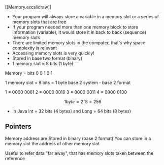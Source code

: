 [[Memory.excalidraw]]

- Your program will always store a variable in a memory slot or a series of memory slots that are free
- If your program needed more than one memory block to store information (variable), it would store it in back to back (sequence) memory slots
- There are limited memory slots in the computer, that's why space complexity is relevant
- Accessing memory slots is very quickly!
- Stored in base two format (binary)
- 1 memory slot = 8 bits (1 byte)

Memory = bits 
0 0 1 0 1

1 memory slot = 8 bits = 1 byte
base 2 system - base 2 format

1 = 0000 0001
2 = 0000 0010
3 = 0000 0011
4 = 0000 0100

$$
1 byte = 2ˆ8 = 256
$$
- In Java Int = 32 bits (4 bytes) and Long = 64 bits (8 bytes)
## Pointers
Memory address are Stored in binary (base 2 format)
You can store in a memory slot the address of other memory slot

Useful to refer data "far away", that has memory slots taken between the reference